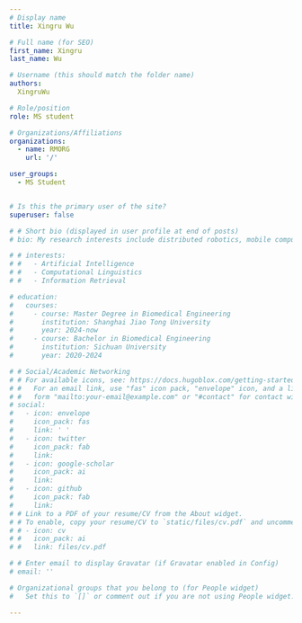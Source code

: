 ```yaml
---
# Display name
title: Xingru Wu

# Full name (for SEO)
first_name: Xingru
last_name: Wu

# Username (this should match the folder name)
authors:
  XingruWu

# Role/position
role: MS student

# Organizations/Affiliations
organizations:
  - name: RMORG
    url: '/'

user_groups:
  - MS Student


# Is this the primary user of the site?
superuser: false

# # Short bio (displayed in user profile at end of posts)
# bio: My research interests include distributed robotics, mobile computing and programmable matter.

# # interests:
# #   - Artificial Intelligence
# #   - Computational Linguistics
# #   - Information Retrieval

# education:
#   courses:
#     - course: Master Degree in Biomedical Engineering
#       institution: Shanghai Jiao Tong University
#       year: 2024-now
#     - course: Bachelor in Biomedical Engineering
#       institution: Sichuan University
#       year: 2020-2024

# # Social/Academic Networking
# # For available icons, see: https://docs.hugoblox.com/getting-started/page-builder/#icons
# #   For an email link, use "fas" icon pack, "envelope" icon, and a link in the
# #   form "mailto:your-email@example.com" or "#contact" for contact widget.
# social:
#   - icon: envelope
#     icon_pack: fas
#     link: ' '
#   - icon: twitter
#     icon_pack: fab
#     link:  
#   - icon: google-scholar
#     icon_pack: ai
#     link:  
#   - icon: github
#     icon_pack: fab
#     link:  
# # Link to a PDF of your resume/CV from the About widget.
# # To enable, copy your resume/CV to `static/files/cv.pdf` and uncomment the lines below.
# # - icon: cv
# #   icon_pack: ai
# #   link: files/cv.pdf

# # Enter email to display Gravatar (if Gravatar enabled in Config)
# email: ''

# Organizational groups that you belong to (for People widget)
#   Set this to `[]` or comment out if you are not using People widget.

---
```



